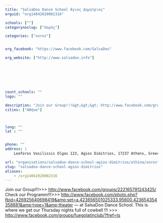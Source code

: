 ```yaml
---
title: "SalsaDoo Dance School Αγιος Δημητριος"
orguid: "org14042020002316"

schools: [""]
categorynoslug: ["Χορός"]

categories: ["xoros"]


org_facebook: "https://www.facebook.com/SalsaDoo"

org_website: ["http://www.salsadoo.info"]







count_schools: ""
logo: ""

description: "Join our Group!!!&gt;&gt;&gt; http://www.facebook.com/groups/222165791243425/ Check our Programm!!!&gt;&gt;&gt; http://www.facebook.com/photo.php?fbid=426925640698419&amp;set=a.423656501025333.95600.423654354358881&amp;type=1&amp;theater — at SalsaDoo Dance School. This is where we get our Thursday nights full of cowbell !!! &gt;&gt;&gt; http://www.facebook.com/groups/fuegolatinclub/?fref=ts"
cities: ["Αθήνα"]



long: ""
lat : ""


phone: ""
address: |
    Leoforos Vasilissis Olgas 123, Agios Dimitrios, 17237 Athens, Greece

url: "organisations/salsadoo-dance-school-agios-dimitrios/athina/xoros"
slug: "salsadoo-dance-school-agios-dimitrios"
aliases:
    - /org14042020002316
---
```


Join our Group!!!&gt;&gt;&gt; http://www.facebook.com/groups/222165791243425/ Check our Programm!!!&gt;&gt;&gt; http://www.facebook.com/photo.php?fbid=426925640698419&amp;set=a.423656501025333.95600.423654354358881&amp;type=1&amp;theater — at SalsaDoo Dance School. This is where we get our Thursday nights full of cowbell !!! &gt;&gt;&gt; http://www.facebook.com/groups/fuegolatinclub/?fref=ts
